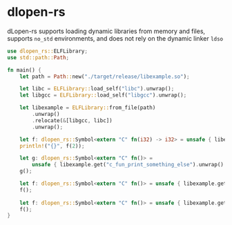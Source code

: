 # dlopen-rs

dLopen-rs supports loading dynamic libraries from memory and files, supports `no_std` environments, and does not rely on the dynamic linker `ldso`

```rust
use dlopen_rs::ELFLibrary;
use std::path::Path;

fn main() {
    let path = Path::new("./target/release/libexample.so");

    let libc = ELFLibrary::load_self("libc").unwrap();
    let libgcc = ELFLibrary::load_self("libgcc").unwrap();

    let libexample = ELFLibrary::from_file(path)
        .unwrap()
        .relocate(&[libgcc, libc])
        .unwrap();

    let f: dlopen_rs::Symbol<extern "C" fn(i32) -> i32> = unsafe { libexample.get("c_fun_add_two").unwrap() };
    println!("{}", f(2));

    let g: dlopen_rs::Symbol<extern "C" fn()> =
        unsafe { libexample.get("c_fun_print_something_else").unwrap() };
    g();

    let f: dlopen_rs::Symbol<extern "C" fn()> = unsafe { libexample.get("c_func_thread_local").unwrap() };
    f();
	
    let f: dlopen_rs::Symbol<extern "C" fn()> = unsafe { libexample.get("c_func_panic").unwrap() };
    f();
}
```
